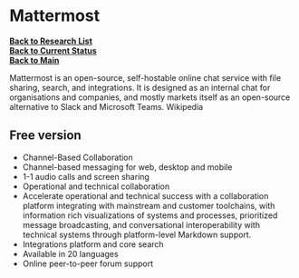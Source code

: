 # Mattermost

**[Back to Research List](../../research_list.md)**\
**[Back to Current Status](../../../development/status/weekly/current_status.md)**\
**[Back to Main](../../../README.md)**

Mattermost is an open-source, self-hostable online chat service with file sharing, search, and integrations. It is designed as an internal chat for organisations and companies, and mostly markets itself as an open-source alternative to Slack and Microsoft Teams. Wikipedia

## Free version

- Channel-Based Collaboration
- Channel-based messaging for web, desktop and mobile
- 1-1 audio calls and screen sharing
- Operational and technical collaboration
- Accelerate operational and technical success with a collaboration platform integrating with  mainstream and customer toolchains, with information rich visualizations of systems and processes, prioritized message broadcasting, and conversational interoperability with technical systems through platform-level Markdown support.
- Integrations platform and core search
- Available in 20 languages
- Online peer-to-peer forum support
